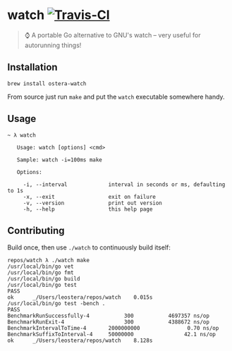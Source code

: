 # watch [![Travis-CI](https://api.travis-ci.org/ostera/watch.svg)](https://travis-ci.org/ostera/watch)
> ⌚ A portable Go alternative to GNU's watch – very useful for autorunning things!

## Installation

```
brew install ostera-watch
```

From source just run `make` and put the `watch` executable somewhere handy.

## Usage

```
~ λ watch

   Usage: watch [options] <cmd>

   Sample: watch -i=100ms make

   Options:

     -i, --interval             interval in seconds or ms, defaulting to 1s
     -x, --exit                 exit on failure
     -v, --version              print out version
     -h, --help                 this help page

```

## Contributing

Build once, then use `./watch` to continuously build itself:

```
repos/watch λ ./watch make
/usr/local/bin/go vet
/usr/local/bin/go fmt
/usr/local/bin/go build
/usr/local/bin/go test
PASS
ok      _/Users/leostera/repos/watch    0.015s
/usr/local/bin/go test -bench .
PASS
BenchmarkRunSuccessfully-4           300           4697357 ns/op
BenchmarkRunExit-4                   300           4388672 ns/op
BenchmarkIntervalToTime-4       2000000000               0.70 ns/op
BenchmarkSuffixToInterval-4     50000000                42.1 ns/op
ok      _/Users/leostera/repos/watch    8.128s
```
